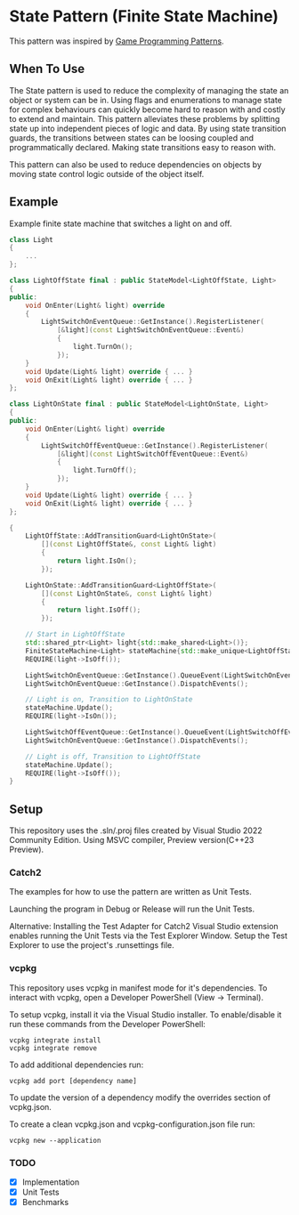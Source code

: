 # State Pattern (Finite State Machine)

This pattern was inspired by [Game Programming Patterns](https://gameprogrammingpatterns.com/state.html).

## When To Use

The State pattern is used to reduce the complexity of managing the state an object or system can be in. Using flags and enumerations to manage state for complex behaviours can quickly become hard to reason with and costly to extend and maintain. This pattern alleviates these problems by splitting state up into independent pieces of logic and data. By using state transition guards, the transitions between states can be loosing coupled and programmatically declared. Making state transitions easy to reason with.

This pattern can also be used to reduce dependencies on objects by moving state control logic outside of the object itself.

## Example

Example finite state machine that switches a light on and off.

```cpp
class Light
{
    ...
};

class LightOffState final : public StateModel<LightOffState, Light>
{
public:
    void OnEnter(Light& light) override
    {
        LightSwitchOnEventQueue::GetInstance().RegisterListener(
            [&light](const LightSwitchOnEventQueue::Event&)
            {
                light.TurnOn();
            });
    }
    void Update(Light& light) override { ... }
    void OnExit(Light& light) override { ... }
};

class LightOnState final : public StateModel<LightOnState, Light>
{
public:
    void OnEnter(Light& light) override
    {
        LightSwitchOffEventQueue::GetInstance().RegisterListener(
            [&light](const LightSwitchOffEventQueue::Event&)
            {
                light.TurnOff();
            });
    }
    void Update(Light& light) override { ... }
    void OnExit(Light& light) override { ... }
};

{
    LightOffState::AddTransitionGuard<LightOnState>(
        [](const LightOffState&, const Light& light)
        {
            return light.IsOn();
        });

    LightOnState::AddTransitionGuard<LightOffState>(
        [](const LightOnState&, const Light& light)
        {
            return light.IsOff();
        });

    // Start in LightOffState
    std::shared_ptr<Light> light{std::make_shared<Light>()};
    FiniteStateMachine<Light> stateMachine{std::make_unique<LightOffState>(), light};
    REQUIRE(light->IsOff());

    LightSwitchOnEventQueue::GetInstance().QueueEvent(LightSwitchOnEvent{light});
    LightSwitchOnEventQueue::GetInstance().DispatchEvents();

    // Light is on, Transition to LightOnState
    stateMachine.Update();
    REQUIRE(light->IsOn());

    LightSwitchOffEventQueue::GetInstance().QueueEvent(LightSwitchOffEvent{light});
    LightSwitchOnEventQueue::GetInstance().DispatchEvents();

    // Light is off, Transition to LightOffState
    stateMachine.Update();
    REQUIRE(light->IsOff());
}
```

## Setup

This repository uses the .sln/.proj files created by Visual Studio 2022 Community Edition.
Using MSVC compiler, Preview version(C++23 Preview). 

### Catch2
The examples for how to use the pattern are written as Unit Tests.

Launching the program in Debug or Release will run the Unit Tests.

Alternative:
Installing the Test Adapter for Catch2 Visual Studio extension enables running the Unit Tests via the Test Explorer Window. Setup the Test Explorer to use the project's .runsettings file.

### vcpkg
This repository uses vcpkg in manifest mode for it's dependencies. To interact with vcpkg, open a Developer PowerShell (View -> Terminal).

To setup vcpkg, install it via the Visual Studio installer. To enable/disable it run these commands from the Developer PowerShell:
```
vcpkg integrate install
vcpkg integrate remove
```

To add additional dependencies run:
```
vcpkg add port [dependency name]
```

To update the version of a dependency modify the overrides section of vcpkg.json. 

To create a clean vcpkg.json and vcpkg-configuration.json file run:
```
vcpkg new --application
```

### TODO
- [x] Implementation
- [x] Unit Tests
- [x] Benchmarks
